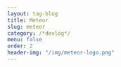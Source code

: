 ```yaml
---
layout: tag-blog
title: Meteor
slug: meteor
category: /*devlog*/
menu: false
order: 2
header-img: "/img/meteor-logo.png"
---
```

